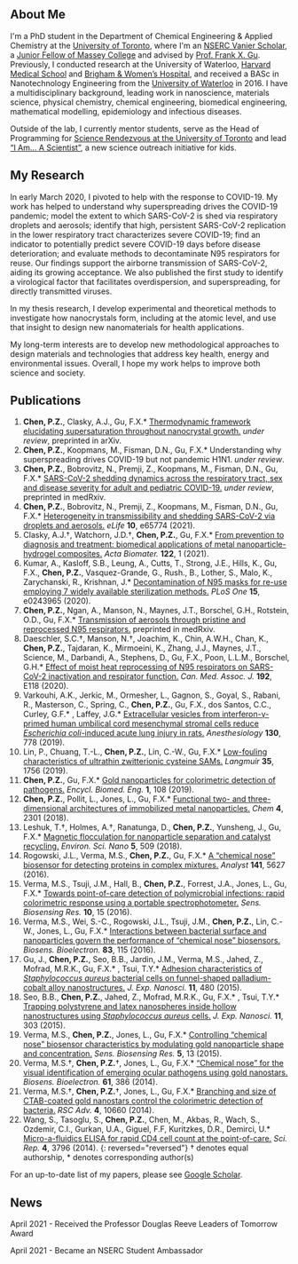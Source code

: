 ## About Me
I'm a PhD student in the Department of Chemical Engineering & Applied Chemistry at the [University of Toronto](https://chem-eng.utoronto.ca/), where I'm an [NSERC Vanier Scholar](https://vanier.gc.ca/en/home-accueil.html), a [Junior Fellow of Massey College](https://www.masseycollege.ca/) and advised by [Prof. Frank X. Gu](https://chem-eng.utoronto.ca/faculty-staff/faculty-members/frank-gu/). Previously, I conducted research at the University of Waterloo, [Harvard Medical School](https://hms.harvard.edu/) and [Brigham & Women’s Hospital](https://www.brighamandwomens.org/), and received a BASc in Nanotechnology Engineering from the [University of Waterloo](https://uwaterloo.ca/) in 2016. I have a multidisciplinary background, leading work in nanoscience, materials science, physical chemistry, chemical engineering, biomedical engineering, mathematical modelling, epidemiology and infectious diseases. 

Outside of the lab, I currently mentor students, serve as the Head of Programming for [Science Rendezvous at the University of Toronto](http://www.sciencerendezvousuoft.ca/science-rendezvous/) and lead [“I Am… A Scientist”](https://www.youtube.com/playlist?list=PLguaypFyd20heLkrIZdqmsxJa6IumCd4a), a new science outreach initiative for kids. 

## My Research
In early March 2020, I pivoted to help with the response to COVID-19. My work has helped to understand why superspreading drives the COVID-19 pandemic; model the extent to which SARS-CoV-2 is shed via respiratory droplets and aerosols; identify that high, persistent SARS-CoV-2 replication in the lower respiratory tract characterizes severe COVID-19; find an indicator to potentially predict severe COVID-19 days before disease deterioration; and evaluate methods to decontaminate N95 respirators for reuse. Our findings support the airborne transmission of SARS-CoV-2, aiding its growing acceptance. We also published the first study to identify a virological factor that facilitates overdispersion, and superspreading, for directly transmitted viruses. 

In my thesis research, I develop experimental and theoretical methods to investigate how nanocrystals form, including at the atomic level, and use that insight to design new nanomaterials for health applications. 

My long-term interests are to develop new methodological approaches to design materials and technologies that address key health, energy and environmental issues. Overall, I hope my work helps to improve both science and society.

## Publications
1. **Chen, P.Z.**, Clasky, A.J., Gu, F.X.* [Thermodynamic framework elucidating supersaturation throughout nanocrystal growth.](https://arxiv.org/abs/2105.00050) _under review_, preprinted in arXiv.
1. **Chen, P.Z.**, Koopmans, M., Fisman, D.N., Gu, F.X.* Understanding why superspreading drives COVID-19 but not pandemic H1N1. _under review_.
1. **Chen, P.Z.**, Bobrovitz, N., Premji, Z., Koopmans, M., Fisman, D.N., Gu, F.X.* [SARS-CoV-2 shedding dynamics across the respiratory tract, sex and disease severity for adult and pediatric COVID-19.](https://www.medrxiv.org/content/10.1101/2021.02.17.21251926v2) _under review_, preprinted in medRxiv.
1.	**Chen, P.Z.**, Bobrovitz, N., Premji, Z., Koopmans, M., Fisman, D.N., Gu, F.X.* [Heterogeneity in transmissibility and shedding SARS-CoV-2 via droplets and aerosols.](https://doi.org/10.7554/eLife.65774) _eLife_ **10**, e65774 (2021).	
1.	Clasky, A.J.†, Watchorn, J.D.†, **Chen, P.Z.**, Gu, F.X.* [From prevention to diagnosis and treatment: biomedical applications of metal nanoparticle-hydrogel composites.](https://doi.org/10.1016/j.actbio.2020.12.030) _Acta Biomater._ **122**, 1 (2021). 
1.	Kumar, A., Kasloff, S.B., Leung, A., Cutts, T., Strong, J.E., Hills, K., Gu, F.X., **Chen, P.Z.**, Vasquez-Grande, G., Rush., B., Lother, S., Malo, K., Zarychanski, R., Krishnan, J.* [Decontamination of N95 masks for re-use employing 7 widely available sterilization methods.](https://doi.org/10.1371/journal.pone.0243965) _PLoS One_ **15**, e0243965 (2020). 
1.	**Chen, P.Z.**, Ngan, A., Manson, N., Maynes, J.T., Borschel, G.H., Rotstein, O.D., Gu, F.X.* [Transmission of aerosols through pristine and reprocessed N95 respirators.](https://doi.org/10.1101/2020.05.14.20094821) preprinted in medRxiv.
1.	Daeschler, S.C.†, Manson, N.†, Joachim, K., Chin, A.W.H., Chan, K., **Chen, P.Z.**, Tajdaran, K., Mirmoeini, K., Zhang, J.J., Maynes, J.T., Science, M., Darbandi, A., Stephens, D., Gu, F.X., Poon, L.L.M., Borschel, G.H.* [Effect of moist heat reprocessing of N95 respirators on SARS-CoV-2 inactivation and respirator function.](https://doi.org/10.1503/cmaj.201203) _Can. Med. Assoc. J._ **192**, E118 (2020). 
1.	Varkouhi, A.K., Jerkic, M., Ormesher, L., Gagnon, S., Goyal, S., Rabani, R., Masterson, C., Spring, C., **Chen, P.Z.**, Gu, F.X., dos Santos, C.C., Curley, G.F.* , Laffey, J.G.* [Extracellular vesicles from interferon-γ-primed human umbilical cord mesenchymal stromal cells reduce _Escherichia coli_-induced acute lung injury in rats.](https://doi.org/10.1097/ALN.0000000000002655) _Anesthesiology_ **130**, 778 (2019).
1.	Lin, P., Chuang, T.-L., **Chen, P.Z.**, Lin, C.-W., Gu, F.X.* [Low-fouling characteristics of ultrathin zwitterionic cysteine SAMs.](https://doi.org/10.1021/acs.langmuir.8b01525) _Langmuir_ **35**, 1756 (2019).
1.	**Chen, P.Z.**, Gu, F.X.* [Gold nanoparticles for colorimetric detection of pathogens.](https://doi.org/10.1016/B978-0-12-801238-3.99873-8) _Encycl. Biomed. Eng._ **1**, 108 (2019).
1.	**Chen, P.Z.**, Pollit, L., Jones, L., Gu, F.X.* [Functional two- and three-dimensional architectures of immobilized metal nanoparticles.](https://doi.org/10.1016/j.chempr.2018.07.009) _Chem_ **4**, 2301 (2018).
1.	Leshuk, T.†, Holmes, A.†, Ranatunga, D., **Chen, P.Z.**, Yunsheng, J., Gu, F.X.* [Magnetic flocculation for nanoparticle separation and catalyst recycling.](https://doi.org/10.1039/C7EN00827A) _Environ. Sci. Nano_ **5**, 509 (2018).
1.	Rogowski, J.L., Verma, M.S., **Chen, P.Z.**, Gu, F.X.* [A “chemical nose” biosensor for detecting proteins in complex mixtures.](https://doi.org/10.1039/C6AN00729E) _Analyst_ **141**, 5627 (2016).
1.	Verma, M.S., Tsuji, J.M., Hall, B., **Chen, P.Z.**, Forrest, J.A., Jones, L., Gu, F.X.* [Towards point-of-care detection of polymicrobial infections: rapid colorimetric response using a portable spectrophotometer.](https://doi.org/10.1016/j.sbsr.2016.05.004) _Sens. Biosensing Res._ **10**, 15 (2016).
1.	Verma, M.S., Wei, S.-C., Rogowski, J.L., Tsuji, J.M., **Chen, P.Z.**, Lin, C.-W., Jones, L., Gu, F.X.* [Interactions between bacterial surface and nanoparticles govern the performance of “chemical nose” biosensors.](https://doi.org/10.1016/j.bios.2016.04.024) _Biosens. Bioelectron._ **83**, 115 (2016).
1.	Gu, J., **Chen, P.Z.**, Seo, B.B., Jardin, J.M., Verma, M.S., Jahed, Z., Mofrad, M.R.K., Gu, F.X.* , Tsui, T.Y.* [Adhesion characteristics of _Staphylococcus aureus_ bacterial cells on funnel-shaped palladium-cobalt alloy nanostructures.](https://doi.org/10.1080/17458080.2015.1083126) _J. Exp. Nanosci._ **11**, 480 (2015).
1.	Seo, B.B., **Chen, P.Z.**, Jahed, Z., Mofrad, M.R.K., Gu, F.X.* , Tsui, T.Y.* [Trapping polystyrene and latex nanospheres inside hollow nanostructures using _Staphylococcus aureus_ cells.](https://doi.org/10.1080/17458080.2015.1059505) _J. Exp. Nanosci._ **11**, 303 (2015).
1.	Verma, M.S., **Chen, P.Z.**, Jones, L., Gu, F.X.* [Controlling “chemical nose” biosensor characteristics by modulating gold nanoparticle shape and concentration.](https://doi.org/10.1016/j.sbsr.2015.04.007) _Sens. Biosensing Res._ **5**, 13 (2015). 
1.	Verma, M.S.†, **Chen, P.Z.**†, Jones, L., Gu, F.X.* [“Chemical nose” for the visual identification of emerging ocular pathogens using gold nanostars.](https://doi.org/10.1016/j.bios.2014.05.045) _Biosens. Bioelectron._ **61**, 386 (2014). 
1.	Verma, M.S.†, **Chen, P.Z.**†, Jones, L., Gu, F.X.* [Branching and size of CTAB-coated gold nanostars control the colorimetric detection of bacteria.](https://doi.org/10.1039/C3RA46194G) _RSC Adv._ **4**, 10660 (2014). 
1.	Wang, S., Tasoglu, S., **Chen, P.Z.**, Chen, M., Akbas, R., Wach, S., Ozdemir, C.I., Gurkan, U.A., Giguel, F.F, Kuritzkes, D.R., Demirci, U.* [Micro-a-fluidics ELISA for rapid CD4 cell count at the point-of-care.](https://doi.org/10.1038/srep03796) _Sci. Rep._ **4**, 3796 (2014).
{: reversed="reversed"}	
† denotes equal authorship, * denotes corresponding author(s)

For an up-to-date list of my papers, please see [Google Scholar](https://scholar.google.ca/citations?hl=en&user=MGGFI3IAAAAJ&view_op=list_works&sortby=pubdate). 

## News

April 2021 - Received the Professor Douglas Reeve Leaders of Tomorrow Award

April 2021 - Became an NSERC Student Ambassador
